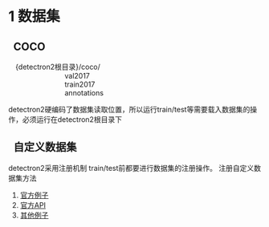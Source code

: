 # 1 数据集  
## &nbsp;&nbsp;COCO  
&emsp;{detectron2根目录}/coco/  
&emsp;&emsp;&emsp;&emsp;&emsp;&emsp;&emsp;&emsp;val2017  
&emsp;&emsp;&emsp;&emsp;&emsp;&emsp;&emsp;&emsp;train2017  
&emsp;&emsp;&emsp;&emsp;&emsp;&emsp;&emsp;&emsp;annotations   

detectron2硬编码了数据集读取位置，所以运行train/test等需要载入数据集的操作，必须运行在detectron2根目录下  
## &nbsp;&nbsp;自定义数据集  
detectron2采用注册机制 train/test前都要进行数据集的注册操作。 
注册自定义数据集方法  
1. [官方例子](https://github.com/lkmy/ODGuide/blob/master/example.pdf)  
2. [官方API](https://detectron2.readthedocs.io/tutorials/datasets.html)  
3. [其他例子](https://zhuanlan.zhihu.com/p/89877517)
